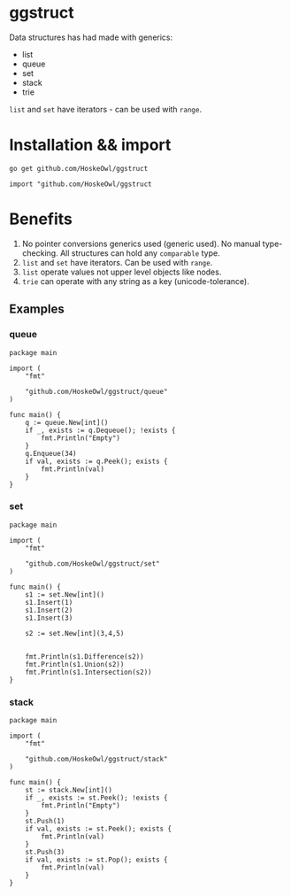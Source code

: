 # ggstruct 
Data structures has had made with generics:

* list
* queue
* set
* stack
* trie

`list` and `set` have iterators - can be used with `range`.

# Installation && import

`go get github.com/HoskeOwl/ggstruct`

`import "github.com/HoskeOwl/ggstruct`


# Benefits
1) No pointer conversions generics used (generic used). No manual type-checking. All structures can hold any `comparable` type.
2) `list` and `set` have iterators. Can be used with `range`.
3) `list` operate values not upper level objects like nodes.
4) `trie` can operate with any string as a key (unicode-tolerance).

## Examples
### queue
```golang
package main

import (
	"fmt"

	"github.com/HoskeOwl/ggstruct/queue"
)

func main() {
	q := queue.New[int]()
	if _, exists := q.Dequeue(); !exists {
		fmt.Println("Empty")
	}
	q.Enqueue(34)
	if val, exists := q.Peek(); exists {
		fmt.Println(val)
	}
}
```
### set
```golang
package main

import (
	"fmt"

	"github.com/HoskeOwl/ggstruct/set"
)

func main() {
	s1 := set.New[int]()
	s1.Insert(1)
	s1.Insert(2)
	s1.Insert(3)
    
	s2 := set.New[int](3,4,5)
    
    
	fmt.Println(s1.Difference(s2))
	fmt.Println(s1.Union(s2))
	fmt.Println(s1.Intersection(s2))
}
```
### stack
```golang
package main

import (
	"fmt"

	"github.com/HoskeOwl/ggstruct/stack"
)

func main() {
	st := stack.New[int]()
	if _, exists := st.Peek(); !exists {
		fmt.Println("Empty")
	}
	st.Push(1)
	if val, exists := st.Peek(); exists {
		fmt.Println(val)
	}
	st.Push(3)
	if val, exists := st.Pop(); exists {
		fmt.Println(val)
	}
}
```